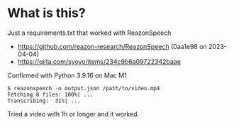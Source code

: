 # What is this?

Just a requirements.txt that worked with ReazonSpeech

- https://github.com/reazon-research/ReazonSpeech (0aa1e98 on 2023-04-04) 
- https://qiita.com/syoyo/items/234c9b6a09722342baae

Confirmed with Python 3.9.16 on Mac M1

```
$ reazonspeech -o output.json /path/to/video.mp4
Fetching 8 files: 100%| ...
Transcribing:  31%| ...
```

Tried a video with 1h or longer and it worked.
